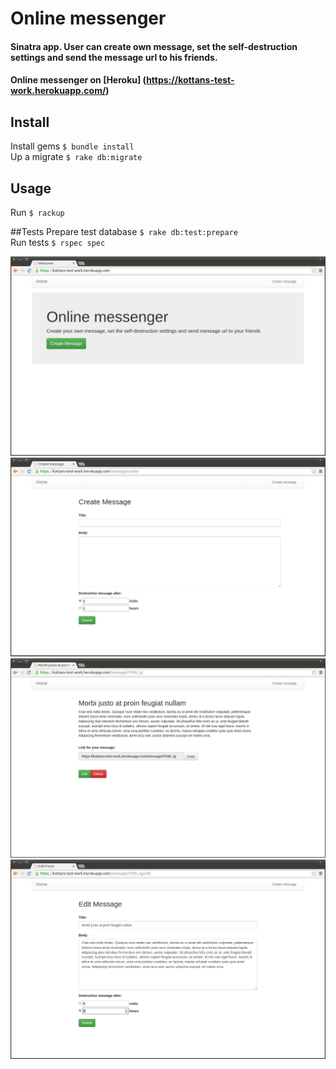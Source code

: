 # Online messenger
#### Sinatra app. User can create own message, set the self-destruction settings and send the message url to his friends.
#### Online messenger on [Heroku] (https://kottans-test-work.herokuapp.com/)

## Install
Install gems `$ bundle install`  
Up a migrate `$ rake db:migrate`  

## Usage
Run `$ rackup` 

##Tests
Prepare test database `$ rake db:test:prepare`  
Run tests `$ rspec spec`  

![Alt text](home.png?raw=true "Home page")
![Alt text](create.png?raw=true "Create page")
![Alt text](show.png?raw=true "Show page")
![Alt text](edit.png?raw=true "Edit page")
